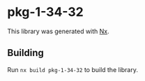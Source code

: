 # pkg-1-34-32

This library was generated with [Nx](https://nx.dev).

## Building

Run `nx build pkg-1-34-32` to build the library.
